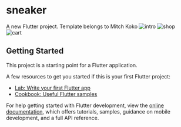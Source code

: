 # sneaker

A new Flutter project.
Template belongs to Mitch Koko
![intro](https://github.com/amzEnryu/flutter_sneaker_shop/assets/103646759/a59a5d4a-ac92-4162-9519-34395a74f840)
![shop](https://github.com/amzEnryu/flutter_sneaker_shop/assets/103646759/783f242b-8812-48e5-bac4-5c98823e638a)
![cart](https://github.com/amzEnryu/flutter_sneaker_shop/assets/103646759/ab6e1d56-bd06-400a-85af-17e6d90d079d)
## Getting Started

This project is a starting point for a Flutter application.

A few resources to get you started if this is your first Flutter project:

- [Lab: Write your first Flutter app](https://docs.flutter.dev/get-started/codelab)
- [Cookbook: Useful Flutter samples](https://docs.flutter.dev/cookbook)

For help getting started with Flutter development, view the
[online documentation](https://docs.flutter.dev/), which offers tutorials,
samples, guidance on mobile development, and a full API reference.

